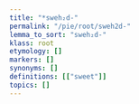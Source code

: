 ```yaml
---
title: "*sweh₂d-"
permalink: "/pie/root/sweh2d-"
lemma_to_sort: "sweh₂d-"
klass: root
etymology: []
markers: []
synonyms: []
definitions: [["sweet"]]
topics: []
---
```

